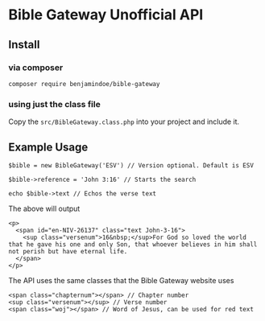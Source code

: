 # Bible Gateway Unofficial API

## Install
### via composer
```composer require benjamindoe/bible-gateway```
### using just the class file
Copy the `src/BibleGateway.class.php` into your project and include it.

## Example Usage
```
$bible = new BibleGateway('ESV') // Version optional. Default is ESV

$bible->reference = 'John 3:16' // Starts the search

echo $bible->text // Echos the verse text
```
The above will output 
```
<p>
  <span id="en-NIV-26137" class="text John-3-16">
    <sup class="versenum">16&nbsp;</sup>For God so loved the world that he gave his one and only Son, that whoever believes in him shall not perish but have eternal life.
  </span>
</p>
```

The API uses the same classes that the Bible Gateway website uses
```
<span class="chapternum"></span> // Chapter number
<sup class="versenum"></sup> // Verse number
<span class="woj"></span> // Word of Jesus, can be used for red text
```

